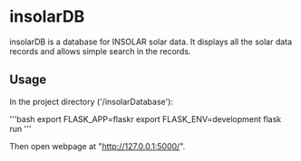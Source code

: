 # insolarDB
insolarDB is a database for INSOLAR solar data. It displays all the solar data records and allows simple search in the records.


## Usage

In the project directory ('/insolarDatabase'):

'''bash
export FLASK_APP=flaskr
export FLASK_ENV=development
flask run
'''

Then open webpage at "http://127.0.0.1:5000/".
